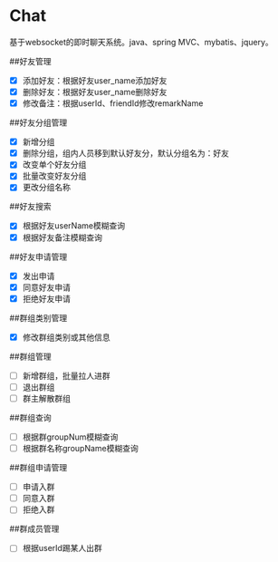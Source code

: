 # Chat
基于websocket的即时聊天系统。java、spring MVC、mybatis、jquery。



##好友管理
- [x] 添加好友：根据好友user_name添加好友
- [x] 删除好友：根据好友user_name删除好友
- [x] 修改备注：根据userId、friendId修改remarkName

##好友分组管理
- [x] 新增分组
- [x] 删除分组，组内人员移到默认好友分，默认分组名为：好友
- [x] 改变单个好友分组
- [x] 批量改变好友分组
- [x] 更改分组名称

##好友搜索
- [x] 根据好友userName模糊查询
- [x] 根据好友备注模糊查询

##好友申请管理
- [x] 发出申请
- [x] 同意好友申请
- [x] 拒绝好友申请

##群组类别管理
- [x] 修改群组类别或其他信息

##群组管理
- [ ] 新增群组，批量拉人进群
- [ ] 退出群组
- [ ] 群主解散群组

##群组查询
- [ ] 根据群groupNum模糊查询
- [ ] 根据群名称groupName模糊查询
 
##群组申请管理
- [ ] 申请入群
- [ ] 同意入群
- [ ] 拒绝入群

##群成员管理
- [ ] 根据userId踢某人出群





